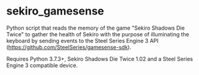 # sekiro_gamesense
Python script that reads the memory of the game "Sekiro Shadows Die Twice" to gather the health of Sekiro with the purpose of illuminating the keyboard by sending events to the Steel Series Engine 3 API (https://github.com/SteelSeries/gamesense-sdk).

Requires Python 3.7.3+, Sekiro Shadows Die Twice 1.02 and a Steel Series Engine 3 compatible device.

